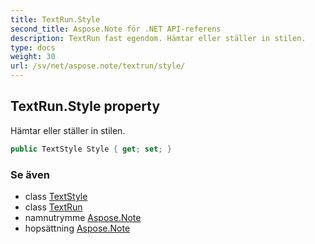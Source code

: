 ```yaml
---
title: TextRun.Style
second_title: Aspose.Note för .NET API-referens
description: TextRun fast egendom. Hämtar eller ställer in stilen.
type: docs
weight: 30
url: /sv/net/aspose.note/textrun/style/
---
```

## TextRun.Style property

Hämtar eller ställer in stilen.

```csharp
public TextStyle Style { get; set; }
```

### Se även

* class [TextStyle](../../textstyle/)
* class [TextRun](../)
* namnutrymme [Aspose.Note](../../textrun/)
* hopsättning [Aspose.Note](../../../)


